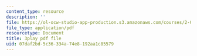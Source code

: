 ```yaml
---
content_type: resource
description: ''
file: https://ol-ocw-studio-app-production.s3.amazonaws.com/courses/2-003sc-engineering-dynamics-fall-2011/07daf2bd5c36334a74e8192aa1c85579_osyKjTQuwlk.pdf
file_type: application/pdf
resourcetype: Document
title: 3play pdf file
uid: 07daf2bd-5c36-334a-74e8-192aa1c85579
---
```

